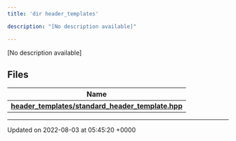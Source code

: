 ```yaml
---
title: 'dir header_templates'

description: "[No description available]"

---
```







[No description available]

## Files

| Name           |
| -------------- |
| **[header_templates/standard_header_template.hpp](/documentation/code/gambit_sphinx/files/standard__header__template_8hpp/#file-standard-header-template.hpp)**  |






-------------------------------

Updated on 2022-08-03 at 05:45:20 +0000
